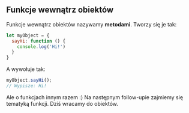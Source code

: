 ## Funkcje wewnątrz obiektów
Funkcje wewnątrz obiektów nazywamy **metodami**. Tworzy się je tak:
```javascript
let myObject = {
  sayHi: function () {
    console.log('Hi!')
  }
}
```

A wywołuje tak:

```javascript
myObject.sayHi();
// Wypisze: Hi!
```
Ale o funkcjach innym razem :) Na następnym follow-upie zajmiemy się tematyką funkcji. Dziś wracamy do obiektów.
